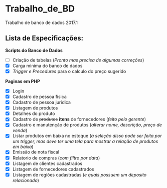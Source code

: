 # Trabalho_de_BD
Trabalho de banco de dados 2017.1

## Lista de Especificações:

**Scripts do Banco de Dados**
- [ ] Criação de tabelas (*Pronto mas precisa de algumas correções*)
- [x] Carga minima do banco de dados
- [x] *Trigger e Precedures* para o calculo do preço sugerido

**Paginas em PHP**
- [x] Login
- [x] Cadastro de pessoa fisica
- [x] Cadastro de pessoa juridica
- [x] Listagem de produtos
- [x] Detalhes do produto
- [x] Cadastro de ~~produtos~~ **itens** de fornecedores (*feito pelo gerente*)
- [x] Cadastro e manutenção de produtos (*alterar nome, descrição, preço de venda*)
- [x] Listar produtos em baixa no estoque (*a seleção disso pode ser feita por um trigger, mas deve ter uma tela para mostrar a relação de produtos em baixa*)
- [x] Emissão de nota fiscal
- [x] Relatorio de compras (*com filtro por data*)
- [x] Listagem de clientes cadastrados
- [x] Listagem de fornecedores cadastrados
- [x] Listagem de regiões cadastradas (*e quais possuem um deposito relacionado*)

